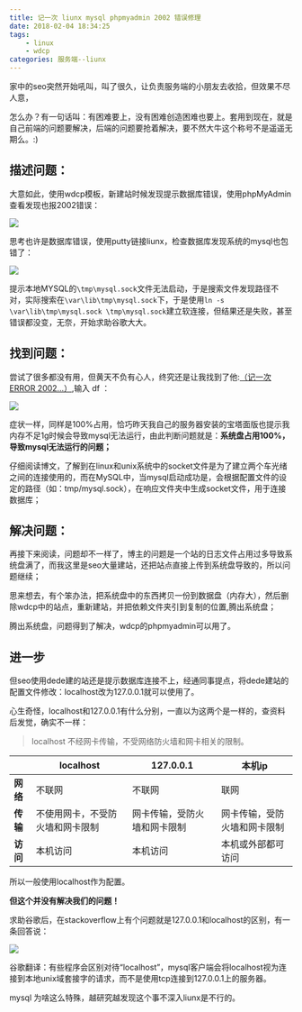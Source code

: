 ```yaml
---
title: 记一次 liunx mysql phpmyadmin 2002 错误修理
date: 2018-02-04 18:34:25
tags: 
    - linux
    - wdcp
categories: 服务端--liunx
---
```


家中的seo突然开始吼叫，叫了很久，让负责服务端的小朋友去收拾，但效果不尽人意，

怎么办？有一句话叫：有困难要上，没有困难创造困难也要上。套用到现在，就是自己前端的问题要解决，后端的问题要抢着解决，要不然大牛这个称号不是遥遥无期么。:)
<!-- more -->
## 描述问题：

大意如此，使用wdcp模板，新建站时候发现提示数据库错误，使用phpMyAdmin查看发现也报2002错误：

![](.2/0.jpg)

思考也许是数据库错误，使用putty链接liunx，检查数据库发现系统的mysql也包错了：

![](.2/1.png)

提示本地MYSQL的`\tmp\mysql.sock`文件无法启动，于是搜索文件发现路径不对，实际搜索在`\var\lib\tmp\mysql.sock`下，于是使用`ln -s \var\lib\tmp\mysql.sock \tmp\mysql.sock`建立软连接，但结果还是失败，甚至错误都没变，无奈，开始求助谷歌大大。

## 找到问题：

尝试了很多都没有用，但黄天不负有心人，终究还是让我找到了他:[（记一次 ERROR 2002…）](http://blog.csdn.net/yun__yang/article/details/54572703),输入 df ：

![](.2/2.jpg)

症状一样，同样是100%占用，恰巧昨天我自己的服务器安装的宝塔面版也提示我内存不足1g时候会导致mysql无法运行，由此判断问题就是：**系统盘占用100%，导致mysql无法运行的问题；**

仔细阅读博文，了解到在linux和unix系统中的socket文件是为了建立两个车光绪之间的连接使用的，而在MySQL中，当mysql启动成功是，会根据配置文件的设定的路径（如：tmp/mysql.sock），在响应文件夹中生成socket文件，用于连接数据库；

## 解决问题：

再接下来阅读，问题却不一样了，博主的问题是一个站的日志文件占用过多导致系统盘满了，而我这里是seo大量建站，还把站点直接上传到系统盘导致的，所以问题继续；

思来想去，有个笨办法，把系统盘中的东西拷贝一份到数据盘（内存大），然后删除wdcp中的站点，重新建站，并把依赖文件夹引到复制的位置,腾出系统盘；

腾出系统盘，问题得到了解决，wdcp的phpmyadmin可以用了。

## 进一步

但seo使用dede建的站还是提示数据库连接不上，经通同事提点，将dede建站的配置文件修改：localhost改为127.0.0.1就可以使用了。

心生奇怪，localhost和127.0.0.1有什么分别，一直以为这两个是一样的，查资料后发觉，确实不一样：

> localhost 不经网卡传输，不受网络防火墙和网卡相关的限制。

|	|localhost|	127.0.0.1|	本机ip|
|----|--------|-----------|-----------|
|**网络**|	不联网|	不联网|	联网|
|**传输**|	不使用网卡，不受防火墙和网卡限制|	网卡传输，受防火墙和网卡限制|	网卡传输，受防火墙和网卡限制|
|**访问**|	本机访问|	本机访问|	本机或外部都可访问|

所以一般使用localhost作为配置。

**但这个并没有解决我们的问题！**

求助谷歌后，在stackoverflow上有个问题就是127.0.0.1和localhost的区别，有一条回答说：

![](.2/3.jpg)

谷歌翻译：有些程序会区别对待“localhost”，mysql客户端会将localhost视为连接到本地unix域套接字的请求，而不是使用tcp连接到127.0.0.1上的服务器。

mysql 为啥这么特殊，越研究越发现这个事不深入liunx是不行的。